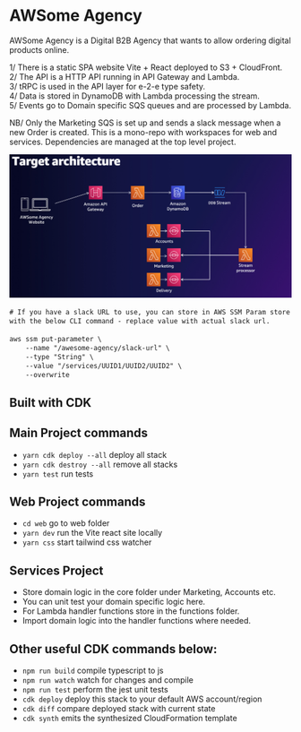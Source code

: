 # AWSome Agency

AWSome Agency is a Digital B2B Agency that wants to allow ordering digital products online.

1/ There is a static SPA website Vite + React deployed to S3 + CloudFront.  
2/ The API is a HTTP API running in API Gateway and Lambda.  
3/ tRPC is used in the API layer for e-2-e type safety.  
4/ Data is stored in DynamoDB with Lambda processing the stream.  
5/ Events go to Domain specific SQS queues and are processed by Lambda.

NB/ Only the Marketing SQS is set up and sends a slack message when a new Order is created. This is a mono-repo with workspaces for web and services. Dependencies are managed at the top level project.

![target architecture](./architecture.png)

```
# If you have a slack URL to use, you can store in AWS SSM Param store with the below CLI command - replace value with actual slack url.

aws ssm put-parameter \
    --name "/awesome-agency/slack-url" \
    --type "String" \
    --value "/services/UUID1/UUID2/UUID2" \
    --overwrite
```

## Built with CDK

## Main Project commands

- `yarn cdk deploy --all` deploy all stack
- `yarn cdk destroy --all` remove all stacks
- `yarn test` run tests

## Web Project commands

- `cd web` go to web folder
- `yarn dev` run the Vite react site locally
- `yarn css` start tailwind css watcher

## Services Project

- Store domain logic in the core folder under Marketing, Accounts etc.
- You can unit test your domain specific logic here.
- For Lambda handler functions store in the functions folder.
- Import domain logic into the handler functions where needed.

## Other useful CDK commands below:

- `npm run build` compile typescript to js
- `npm run watch` watch for changes and compile
- `npm run test` perform the jest unit tests
- `cdk deploy` deploy this stack to your default AWS account/region
- `cdk diff` compare deployed stack with current state
- `cdk synth` emits the synthesized CloudFormation template
